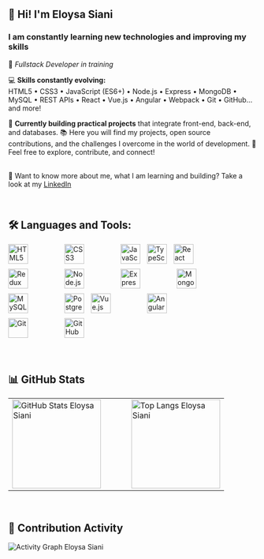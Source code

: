 ## 👋 Hi! I'm **Eloysa Siani**  
### I am constantly learning new technologies and improving my skills 
🧠 *Fullstack Developer in training*

💻 **Skills constantly evolving:**  
HTML5 • CSS3 • JavaScript (ES6+) • Node.js • Express • MongoDB • MySQL • REST APIs • React • Vue.js • Angular • Webpack • Git • GitHub... and more!

🚀 **Currently building practical projects** that integrate front-end, back-end, and databases.
📚 Here you will find my projects, open source contributions, and the challenges I overcome in the world of development.
💬 Feel free to explore, contribute, and connect!

<br/> 📝 Want to know more about me, what I am learning and building? Take a look at my [LinkedIn](https://www.linkedin.com/in/eloysa-siani/)

<br />

## 🛠️ Languages and Tools:

<p align="left">
  <img src="https://cdn.jsdelivr.net/gh/devicons/devicon/icons/html5/html5-original.svg" height="40" alt="HTML5" style="margin-right: 70px; margin-bottom: 10px;" />
  <img src="https://cdn.jsdelivr.net/gh/devicons/devicon/icons/css3/css3-original.svg" height="40" alt="CSS3" style="margin-right: 70px; margin-bottom: 10px;" />
  <img src="https://cdn.jsdelivr.net/gh/devicons/devicon/icons/javascript/javascript-original.svg" height="40" alt="JavaScript" style="margin-right: 10px; margin-bottom: 10px;" />
  <img src="https://cdn.jsdelivr.net/gh/devicons/devicon/icons/typescript/typescript-original.svg" height="40" alt="TypeScript" style="margin-right: 10px; margin-bottom: 10px;" />
  <img src="https://cdn.jsdelivr.net/gh/devicons/devicon/icons/react/react-original.svg" height="40" alt="React" style="margin-right: 70px; margin-bottom: 10px;" />
  <img src="https://cdn.jsdelivr.net/gh/devicons/devicon/icons/redux/redux-original.svg" height="40" alt="Redux" style="margin-right: 70px; margin-bottom: 10px;" />
  <img src="https://cdn.jsdelivr.net/gh/devicons/devicon/icons/nodejs/nodejs-original.svg" height="40" alt="Node.js" style="margin-right: 70px; margin-bottom: 10px;" />
  <img src="https://cdn.jsdelivr.net/gh/devicons/devicon/icons/express/express-original.svg" height="40" alt="Express" style="margin-right: 70px; margin-bottom: 10px;" />
  <img src="https://cdn.jsdelivr.net/gh/devicons/devicon/icons/mongodb/mongodb-original.svg" height="40" alt="MongoDB" style="margin-right: 70px; margin-bottom: 10px;" />
  <img src="https://cdn.jsdelivr.net/gh/devicons/devicon/icons/mysql/mysql-original.svg" height="40" alt="MySQL" style="margin-right: 70px; margin-bottom: 10px;" />
  <img src="https://cdn.jsdelivr.net/gh/devicons/devicon/icons/postgresql/postgresql-original.svg" height="40" alt="PostgreSQL" style="margin-right: 10px; margin-bottom: 10px;" />
  <img src="https://cdn.jsdelivr.net/gh/devicons/devicon/icons/vuejs/vuejs-original.svg" height="40" alt="Vue.js" style="margin-right: 70px; margin-bottom: 10px;" />
  <img src="https://cdn.jsdelivr.net/gh/devicons/devicon/icons/angularjs/angularjs-original.svg" height="40" alt="Angular" style="margin-right: 70px; margin-bottom: 10px;" />
  <img src="https://cdn.jsdelivr.net/gh/devicons/devicon/icons/git/git-original.svg" height="40" alt="Git" style="margin-right: 70px; margin-bottom: 10px;" />
  <img src="https://cdn.jsdelivr.net/gh/devicons/devicon/icons/github/github-original.svg" height="40" alt="GitHub" style="margin-right: 70px; margin-bottom: 10px;" />
</p>
<br>

## 📊 GitHub Stats

<table align="center">
  <tr>
    <td>
      <a href="https://github.com/eloysasiani">
        <img height="180" src="https://github-readme-stats.vercel.app/api?username=eloysasiani&show_icons=true&theme=tokyonight&title_color=bb86fc&text_color=ffffff&bg_color=0d1117" alt="GitHub Stats Eloysa Siani"/>
      </a>
    </td>
    <td width="30"></td> <!-- Espaçamento entre os gráficos -->
    <td>
      <a href="https://github.com/eloysasiani">
        <img height="180" src="https://github-readme-stats.vercel.app/api/top-langs/?username=eloysasiani&layout=compact&theme=tokyonight&title_color=bb86fc&text_color=ffffff&bg_color=0d1117" alt="Top Langs Eloysa Siani"/>
      </a>
    </td>
  </tr>
</table>
<br>


## 🌱 Contribution Activity
<p>
<img align="center"
     src="https://github-readme-activity-graph.vercel.app/graph?username=eloysasiani&theme=tokyo-night&bg_color=0d1117&color=bb86fc&line=bb86fc&point=ffffff"
     alt="Activity Graph Eloysa Siani"/>
</p>




<!--
**eloysasiani/eloysasiani** is a ✨ _special_ ✨ repository because its `README.md` (this file) appears on your GitHub profile.
Here are some ideas to get you started:
- 🔭 I’m currently working on ...
- 🌱 I’m currently learning ...
- 👯 I’m looking to collaborate on ...
- 🤔 I’m looking for help with ...
- 💬 Ask me about ...
- 📫 How to reach me: ...
- 😄 Pronouns: ...
- ⚡ Fun fact: ...
